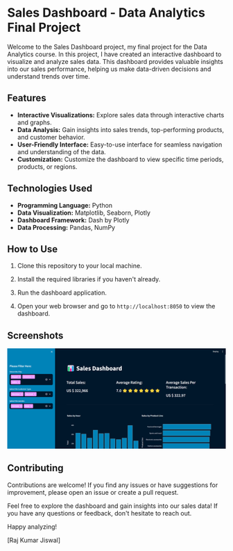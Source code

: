 # Sales Dashboard - Data Analytics Final Project

Welcome to the Sales Dashboard project, my final project for the Data Analytics course. In this project, I have created an interactive dashboard to visualize and analyze sales data. This dashboard provides valuable insights into our sales performance, helping us make data-driven decisions and understand trends over time.

## Features

- **Interactive Visualizations:** Explore sales data through interactive charts and graphs.
- **Data Analysis:** Gain insights into sales trends, top-performing products, and customer behavior.
- **User-Friendly Interface:** Easy-to-use interface for seamless navigation and understanding of the data.
- **Customization:** Customize the dashboard to view specific time periods, products, or regions.

## Technologies Used

- **Programming Language:** Python
- **Data Visualization:** Matplotlib, Seaborn, Plotly
- **Dashboard Framework:** Dash by Plotly
- **Data Processing:** Pandas, NumPy

## How to Use

1. Clone this repository to your local machine.

2. Install the required libraries if you haven't already.

3. Run the dashboard application.

4. Open your web browser and go to `http://localhost:8050` to view the dashboard.

## Screenshots

![Dashboard Screenshot](./screenshorts/design.png)

## Contributing

Contributions are welcome! If you find any issues or have suggestions for improvement, please open an issue or create a pull request.

Feel free to explore the dashboard and gain insights into our sales data! If you have any questions or feedback, don't hesitate to reach out.

Happy analyzing!

[Raj Kumar Jiswal]
